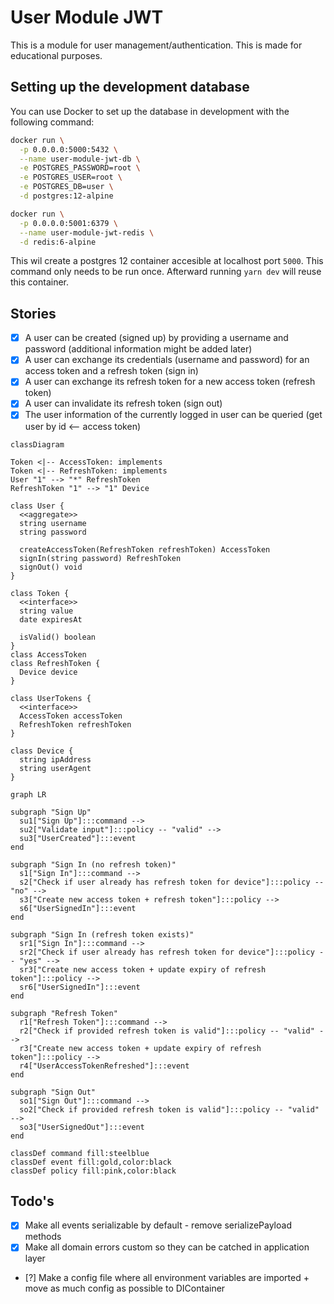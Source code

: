 # User Module JWT

This is a module for user management/authentication. This is made for educational purposes.

## Setting up the development database

You can use Docker to set up the database in development with the following command:

```sh
docker run \
  -p 0.0.0.0:5000:5432 \
  --name user-module-jwt-db \
  -e POSTGRES_PASSWORD=root \
  -e POSTGRES_USER=root \
  -e POSTGRES_DB=user \
  -d postgres:12-alpine
```

```sh
docker run \
  -p 0.0.0.0:5001:6379 \
  --name user-module-jwt-redis \
  -d redis:6-alpine
```

This wil create a postgres 12 container accesible at localhost port `5000`. This command only needs to be run once. Afterward running `yarn dev` will reuse this container.

## Stories

-   [x] A user can be created (signed up) by providing a username and password (additional information might be added later)
-   [x] A user can exchange its credentials (username and password) for an access token and a refresh token (sign in)
-   [x] A user can exchange its refresh token for a new access token (refresh token)
-   [x] A user can invalidate its refresh token (sign out)
-   [x] The user information of the currently logged in user can be queried (get user by id &lt;-- access token)

```mermaid
classDiagram

Token <|-- AccessToken: implements
Token <|-- RefreshToken: implements
User "1" --> "*" RefreshToken
RefreshToken "1" --> "1" Device

class User {
  <<aggregate>>
  string username
  string password

  createAccessToken(RefreshToken refreshToken) AccessToken
  signIn(string password) RefreshToken
  signOut() void
}

class Token {
  <<interface>>
  string value
  date expiresAt

  isValid() boolean
}
class AccessToken
class RefreshToken {
  Device device
}

class UserTokens {
  <<interface>>
  AccessToken accessToken
  RefreshToken refreshToken
}

class Device {
  string ipAddress
  string userAgent
}
```

```mermaid
graph LR

subgraph "Sign Up"
  su1["Sign Up"]:::command -->
  su2["Validate input"]:::policy -- "valid" -->
  su3["UserCreated"]:::event
end

subgraph "Sign In (no refresh token)"
  s1["Sign In"]:::command -->
  s2["Check if user already has refresh token for device"]:::policy -- "no" -->
  s3["Create new access token + refresh token"]:::policy -->
  s6["UserSignedIn"]:::event
end

subgraph "Sign In (refresh token exists)"
  sr1["Sign In"]:::command -->
  sr2["Check if user already has refresh token for device"]:::policy -- "yes" -->
  sr3["Create new access token + update expiry of refresh token"]:::policy -->
  sr6["UserSignedIn"]:::event
end

subgraph "Refresh Token"
  r1["Refresh Token"]:::command -->
  r2["Check if provided refresh token is valid"]:::policy -- "valid" -->
  r3["Create new access token + update expiry of refresh token"]:::policy -->
  r4["UserAccessTokenRefreshed"]:::event
end

subgraph "Sign Out"
  so1["Sign Out"]:::command -->
  so2["Check if provided refresh token is valid"]:::policy -- "valid" -->
  so3["UserSignedOut"]:::event
end

classDef command fill:steelblue
classDef event fill:gold,color:black
classDef policy fill:pink,color:black
```

## Todo's

-   [x] Make all events serializable by default - remove serializePayload methods
-   [x] Make all domain errors custom so they can be catched in application layer
-   [?] Make a config file where all environment variables are imported + move as much config as possible to DIContainer
